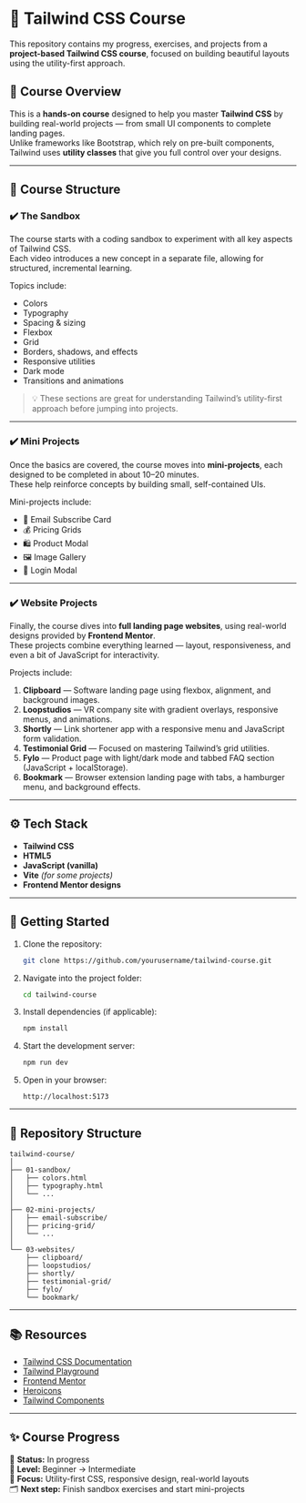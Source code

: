 # 🎨 Tailwind CSS Course

This repository contains my progress, exercises, and projects from a **project-based Tailwind CSS course**, focused on building beautiful layouts using the utility-first approach.

## 🧠 Course Overview

This is a **hands-on course** designed to help you master **Tailwind CSS** by building real-world projects — from small UI components to complete landing pages.  
Unlike frameworks like Bootstrap, which rely on pre-built components, Tailwind uses **utility classes** that give you full control over your designs.

---

## 🧩 Course Structure

### ✔️ The Sandbox

The course starts with a coding sandbox to experiment with all key aspects of Tailwind CSS.  
Each video introduces a new concept in a separate file, allowing for structured, incremental learning.

Topics include:

- Colors  
- Typography  
- Spacing & sizing  
- Flexbox  
- Grid  
- Borders, shadows, and effects  
- Responsive utilities  
- Dark mode  
- Transitions and animations  

> 💡 These sections are great for understanding Tailwind’s utility-first approach before jumping into projects.

---

### ✔️ Mini Projects

Once the basics are covered, the course moves into **mini-projects**, each designed to be completed in about 10–20 minutes.  
These help reinforce concepts by building small, self-contained UIs.

Mini-projects include:

- 📩 Email Subscribe Card  
- 💰 Pricing Grids  
- 🛍️ Product Modal  
- 🖼️ Image Gallery  
- 🔐 Login Modal  

---

### ✔️ Website Projects

Finally, the course dives into **full landing page websites**, using real-world designs provided by **Frontend Mentor**.  
These projects combine everything learned — layout, responsiveness, and even a bit of JavaScript for interactivity.

Projects include:

1. **Clipboard** — Software landing page using flexbox, alignment, and background images.  
2. **Loopstudios** — VR company site with gradient overlays, responsive menus, and animations.  
3. **Shortly** — Link shortener app with a responsive menu and JavaScript form validation.  
4. **Testimonial Grid** — Focused on mastering Tailwind’s grid utilities.  
5. **Fylo** — Product page with light/dark mode and tabbed FAQ section (JavaScript + localStorage).  
6. **Bookmark** — Browser extension landing page with tabs, a hamburger menu, and background effects.

---

## ⚙️ Tech Stack

- **Tailwind CSS**
- **HTML5**
- **JavaScript (vanilla)**
- **Vite** *(for some projects)*
- **Frontend Mentor designs**

---

## 🚀 Getting Started

1. Clone the repository:
   ```bash
   git clone https://github.com/yourusername/tailwind-course.git
   ```

2. Navigate into the project folder:
   ```bash
   cd tailwind-course
   ```

3. Install dependencies (if applicable):
   ```bash
   npm install
   ```

4. Start the development server:
   ```bash
   npm run dev
   ```

5. Open in your browser:
   ```
   http://localhost:5173
   ```

---

## 📁 Repository Structure

```
tailwind-course/
│
├── 01-sandbox/
│   ├── colors.html
│   ├── typography.html
│   └── ...
│
├── 02-mini-projects/
│   ├── email-subscribe/
│   ├── pricing-grid/
│   └── ...
│
└── 03-websites/
    ├── clipboard/
    ├── loopstudios/
    ├── shortly/
    ├── testimonial-grid/
    ├── fylo/
    └── bookmark/
```

---

## 📚 Resources

- [Tailwind CSS Documentation](https://tailwindcss.com/docs)
- [Tailwind Playground](https://play.tailwindcss.com/)
- [Frontend Mentor](https://www.frontendmentor.io/)
- [Heroicons](https://heroicons.com/)
- [Tailwind Components](https://tailwindcomponents.com/)

---

## ✨ Course Progress

📆 **Status:** In progress  
🧠 **Level:** Beginner → Intermediate  
🧱 **Focus:** Utility-first CSS, responsive design, real-world layouts  
🗂️ **Next step:** Finish sandbox exercises and start mini-projects
